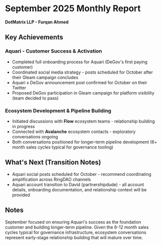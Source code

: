 # September 2025 Monthly Report
**DotMatrix LLP - Furqan Ahmed**

## Key Achievements

### Aquari - Customer Success & Activation
* Completed full onboarding process for Aquari (DeGov's first paying customer)
* Coordinated social media strategy - posts scheduled for October after their Gleam campaign concludes
* Aquari x DeGov announcement post confirmed for October on their Twitter
* Proposed DeGov participation in Gleam campaign for platform visibility (team decided to pass)

### Ecosystem Development & Pipeline Building
* Initiated discussions with **Flow** ecosystem teams - relationship building in progress
* Connected with **Avalanche** ecosystem contacts - exploratory conversations ongoing
* Both conversations positioned for longer-term pipeline development (6+ month sales cycles typical for governance tooling)

## What's Next (Transition Notes)
* Aquari social posts scheduled for October - recommend coordinating amplification across RingDAO channels
* Aquari account transition to David (partnershipdude) - all account details, onboarding documentation, and relationship context will be provided

## Notes
September focused on ensuring Aquari's success as the foundation customer and building longer-term pipeline. Given the 6-12 month sales cycles typical for governance infrastructure, ecosystem conversations represent early-stage relationship building that will mature over time.

